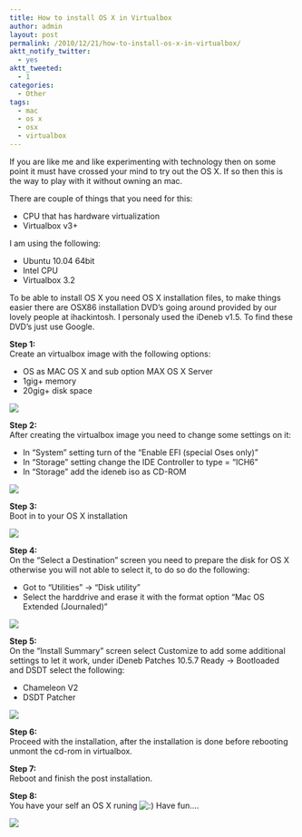 ```yaml
---
title: How to install OS X in Virtualbox
author: admin
layout: post
permalink: /2010/12/21/how-to-install-os-x-in-virtualbox/
aktt_notify_twitter:
  - yes
aktt_tweeted:
  - 1
categories:
  - Other
tags:
  - mac
  - os x
  - osx
  - virtualbox
---
```

If you are like me and like experimenting with technology then on some point it must have crossed your mind to try out the OS X. If so then this is the way to play with it without owning an mac.<!--more-->

There are couple of things that you need for this:

  * CPU that has hardware virtualization
  * Virtualbox v3+

I am using the following:

  * Ubuntu 10.04 64bit
  * Intel CPU
  * Virtualbox 3.2

To be able to install OS X you need OS X installation files, to make things easier there are OSX86 installation DVD&#8217;s going around provided by our lovely people at ihackintosh. I personaly used the iDeneb v1.5. To find these DVD&#8217;s just use Google.

**Step 1:**  
Create an virtualbox image with the following options:

  * OS as MAC OS X and sub option MAX OS X Server
  * 1gig+ memory
  * 20gig+ disk space

![][1]

**Step 2:**  
After creating the virtualbox image you need to change some settings on it:

  * In “System” setting turn of the “Enable EFI (special Oses only)”
  * In “Storage” setting change the IDE Controller to type = “ICH6”
  * In “Storage” add the ideneb iso as CD-ROM

![][2]

**Step 3:**  
Boot in to your OS X installation

![][3]

**Step 4:**  
On the &#8220;Select a Destination&#8221; screen you need to prepare the disk for OS X otherwise you will not able to select it, to do so do the following:

  * Got to “Utilities” → “Disk utility”
  * Select the harddrive and erase it with the format option &#8220;Mac OS Extended (Journaled)&#8221;

![][4]

**Step 5:**  
On the &#8220;Install Summary&#8221; screen select Customize to add some additional settings to let it work, under iDeneb Patches 10.5.7 Ready -> Bootloaded and DSDT select the following:

  * Chameleon V2
  * DSDT Patcher

![][5]

**Step 6:**  
Proceed with the installation, after the installation is done before rebooting unmont the cd-rom in virtualbox.

**Step 7:**  
Reboot and finish the post installation.

**Step 8:**  
You have your self an OS X runing <img src='http://blog.coralic.nl/wp-includes/images/smilies/icon_smile.gif' alt=':)' class='wp-smiley' /> Have fun&#8230;.

![][6]

 [1]: http://files.coralic.nl/osxscreens/osx1.png
 [2]: http://files.coralic.nl/osxscreens/osx2.png
 [3]: http://files.coralic.nl/osxscreens/osx3.png
 [4]: http://files.coralic.nl/osxscreens/osx4.png
 [5]: http://files.coralic.nl/osxscreens/osx5.png
 [6]: http://files.coralic.nl/osxscreens/osx6.png